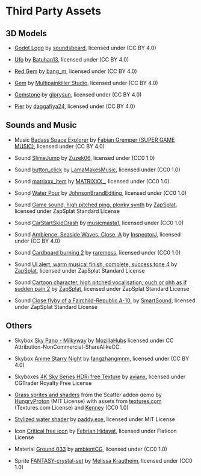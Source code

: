 # Third Party Assets

## 3D Models

* [Godot Logo](https://sketchfab.com/3d-models/godot-logo-5283bab731e74d3babad747a17622715) by [soundsbeard](https://sketchfab.com/soundsbeard), licensed under (CC BY 4.0)

* [Ufo](https://skfb.ly/6RROP) by [Batuhan13](https://sketchfab.com/Batuhan13), licensed under (CC BY 4.0)

* [Red Gem](https://sketchfab.com/3d-models/red-gem-3dcfeb2d4d9c4f37bf0c1cd57bad5a29) by [bang_m](https://sketchfab.com/bang_m), licensed under (CC BY 4.0)

* [Gem](https://sketchfab.com/3d-models/gem-638e3c18ad2f4b0a919ce2d94ce0d795) by [Multipainkiller Studio](https://sketchfab.com/Multipainkiller_Studio), licensed under (CC BY 4.0)

* [Gemstone](https://sketchfab.com/3d-models/gemstone-216c3f967e0f4895a9faf6fec328024d) by [glorysun](https://sketchfab.com/glorysun), licensed under (CC BY 4.0)

* [Pier](https://sketchfab.com/3d-models/pier-47c481a8ef544a36ab341084938c9d46) by [daggafiya24](https://sketchfab.com/daggafiya24), licensed under (CC BY 4.0)

## Sounds and Music

* Music [Badass Space Explorer](https://soundcloud.com/supergamemusic/badassspaceexplorer) by [Fabian Gremper (SUPER GAME MUSIC)](https://www.supergamemusic.com/), licensed under (CC BY 4.0)

* Sound [SlimeJump](https://freesound.org/people/Zuzek06/sounds/353250/) by [Zuzek06](https://freesound.org/people/Zuzek06/), licensed under (CC0 1.0)

* Sound [button_click](https://freesound.org/people/LamaMakesMusic/sounds/403556/) by [LamaMakesMusic](https://freesound.org/people/LamaMakesMusic/), licensed under (CC0 1.0)

* Sound [matrixxx_item](https://freesound.org/people/MATRIXXX_/sounds/523755/) by [MATRIXXX_](https://freesound.org/people/MATRIXXX_/), licensed under (CC0 1.0)

* Sound [Water Pour](https://freesound.org/people/JohnsonBrandEditing/sounds/173930/) by [JohnsonBrandEditing](https://freesound.org/people/JohnsonBrandEditing/), licensed under (CC0 1.0)

* Sound [Game sound, high pitched ping, plonky synth](https://www.zapsplat.com/music/game-sound-high-pitched-ping-plonky-synth/) by [ZapSplat](https://www.zapsplat.com/), licensed under ZapSplat Standard License

* Sound [CarStartSkidCrash](https://freesound.org/people/musicmasta1/sounds/131385/) by [musicmasta1](https://freesound.org/people/musicmasta1/), licensed under (CC0 1.0)

* Sound [Ambience, Seaside Waves, Close, A](https://freesound.org/people/InspectorJ/sounds/400632/) by [InspectorJ](https://freesound.org/people/InspectorJ/), licensed under (CC BY 4.0)

* Sound [Cardboard burning 2](https://freesound.org/people/raremess/sounds/222557/) by [raremess](https://freesound.org/people/raremess/), licensed under (CC0 1.0)

* Sound [UI alert, warm musical finish, complete, success tone 4](https://www.zapsplat.com/music/ui-alert-warm-musical-finish-complete-success-tone-4/) by [ZapSplat](https://www.zapsplat.com/), licensed under ZapSplat Standard License

* Sound [Cartoon character, high pitched vocalisation, ouch or ohh as if sudden pain 2](https://www.zapsplat.com/music/cartoon-character-high-pitched-vocalisation-ouch-or-ohh-as-if-sudden-pain-2/) by [ZapSplat](https://www.zapsplat.com/), licensed under ZapSplat Standard License

* Sound [Close flyby of a Fairchild-Republic A-10.](https://www.zapsplat.com/music/close-flyby-of-a-fairchild-republic-a-10/) by [SmartSound](https://www.zapsplat.com/author/smartsound/), licensed under ZapSplat Standard License

## Others

* Skybox [Sky Pano - Milkyway](https://sketchfab.com/3d-models/sky-pano-milkyway-0016725c047a4ea18cd0b5e5ef2fe441) by [MozillaHubs](https://sketchfab.com/3d-models/sky-pano-milkyway-0016725c047a4ea18cd0b5e5ef2fe441) licensed under CC Attribution-NonCommercial-ShareAlikeCC.

* Skybox [Anime Starry Night](https://sketchfab.com/3d-models/anime-starry-night-db0952ccd1ee4c77a1a07709b3d4f4f0) by [fangzhangmnm](https://sketchfab.com/fangzhangmnm), licensed under (CC BY 4.0)

* Skyboxes [4K Sky Series HDRi free Texture](https://www.cgtrader.com/free-3d-models/textures/natural/hdri-freebie-series) by [avianx](https://www.cgtrader.com/avianx), licensed under CGTrader Royalty Free License

* [Grass sprites and shaders](https://github.com/HungryProton/scatter/tree/master/demos/assets) from the Scatter addon demo by [HungryProton](https://github.com/HungryProton) (MIT License) with assets from [textures.com](http://www.textures.com/) (Textures.com License) and [Kenney](https://kenney.nl/) (CC0 1.0)

* [Stylized water shader](https://github.com/paddy-exe/Godot-3D-Stylized-Water) by [paddy.exe](https://github.com/paddy-exe), licensed under MIT License


* Icon [Critical free icon](https://www.flaticon.com/free-icon/critical_7037197) by [Febrian Hidayat](https://www.flaticon.com/authors/febrian-hidayat), licensed under Flaticon License

* Material [Ground 033](https://ambientcg.com/view?id=Ground033) by [ambientCG](https://ambientcg.com/), licensed under (CC0 1.0)

* Sprite [FANTASY-crystal-set](https://opengameart.org/content/fantasy-crystal-set) by [Melissa Krautheim](https://opengameart.org/users/melle), licensed under (CC0 1.0)
